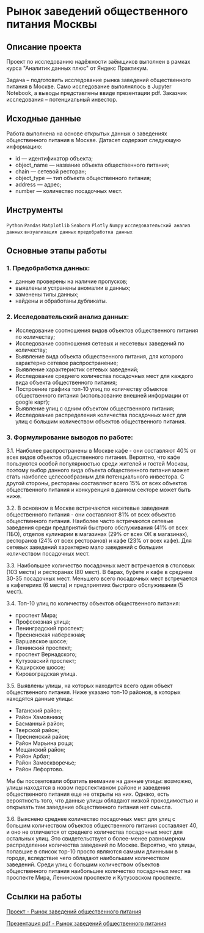 # Рынок заведений общественного питания Москвы

## Описание проекта 
Проект по исследованию надёжности заёмщиков выполнен в рамках курса "Аналитик данных плюс" от Яндекс Практикум. 

Задача – подготовить исследование рынка заведений общественного питания в Москве. Само исследование выполнялось в Jupyter Notebook, а выводы представлены ввиде презентации pdf. Заказчик исследования – потенциальный инвестор.

## Исходные данные
Работа выполнена на основе открытых данных о заведениях общественного питания в Москве. Датасет содержит следующую информацию:
- id — идентификатор объекта;
- object_name — название объекта общественного питания;
- chain — сетевой ресторан;
- object_type — тип объекта общественного питания;
- address — адрес;
- number — количество посадочных мест.

## Инструменты
```Python``` ```Pandas``` ```Matplotlib``` ```Seaborn``` ```Plotly``` ```Numpy``` ```исследовательский анализ данных``` ```визуализация данных``` ```предобработка данных``` 

## Основные этапы работы
### 1.	Предобработка данных:
- данные проверены на наличие пропусков;
- выявлены и устранены аномалии в данных;
- заменены типы данных;
- найдены и обработаны дубликаты.

### 2.	Исследовательский анализ данных: 
- Исследование соотношения видов объектов общественного питания по количеству;
- Исследование соотношения сетевых и несетевых заведений по количеству;
- Выявление вида объекта общественного питания, для которого характерно сетевое распространение;
- Выявление характеристик сетевых заведений;
- Исследование среднего количества посадочных мест для каждого вида объекта общественного питания;
- Построение графика топ-10 улиц по количеству объектов общественного питания (использование внешней информации от google карт);
- Выявление улиц с одним объектом общественного питания;
- Исследование распределения количества посадочных мест для улиц с большим количеством объектов общественного питания. 

### 3.	Формулирование выводов по работе:

3.1. Наиболее распространены в Москве кафе - они составляют 40% от всех видов объектов общественного питания. Вероятно, что кафе пользуются особой популярностью среди жителей и гостей Москвы, поэтому выбор данного вида объекта общественного питания может стать наиболее целесообразным для потенциального инвестора. С другой стороны, рестораны составляют всего 15% от всех объектов общественного питания и конкуренция в данном секторе может быть ниже.

3.2. В основном в Москве встречаются несетевые заведения общественного питания - они составляют 81% от всех объектов общественного питания. Наиболее часто встречаются сетевые заведения среди предприятий быстрого обслуживания (41% от всех ПБО), отделов кулинарии в магазинах (29% от всех ОК в магазинах), ресторанов (24% от всех ресторанов) и кафе (23% от всех кафе). Для сетевых заведений характерно мало заведений с большим количеством посадочных мест.

3.3. Наибольшее количество посадочных мест встречается в столовых (103 места) и ресторанах (80 мест). В барах, буфете и кафе в среднем 30-35 посадочных мест. Меньшего всего посадочных мест встречается в кафетериях (6 места) и предприятиях быстрого обслуживания (5 мест).

3.4. Топ-10 улиц по количеству объектов общественного питания:
- проспект Мира;
- Профсоюзная улица;
- Ленинградский проспект;
- Пресненская набережная;
- Варшавское шоссе;
- Ленинский проспект;
- проспект Вернадского;
- Кутузовский проспект;
- Каширское шоссе;
- Кировоградская улица.


3.5. Выявлены улицы, на которых находится всего один объект общественного питания. Ниже указано топ-10 районов, в которых находятся данные улицы: 
- Таганский район;
- Район Хамовники;
- Басманный район;
- Тверской район;
- Пресненский район;
- Район Марьина роща;
- Мещанский район;
- Район Арбат;
- Район Замоскворечье;
- Район Лефортово.	

Мы бы посоветовали обратить внимание на данные улицы: возможно, улицы находятся в новом перспективном районе и заведения общественного питания еще не открыты на них. Однако, есть вероятность того, что данные улицы обладают низкой проходимостью и открывать там заведение общественного питания нет смысла. 

3.6. Выяснено среднее количество посадочных мест для улиц с большим количеством объектов общественного питания составляет 40, и оно не отличается от среднего количества посадочных мест для остальных улиц. Это свидетельствует о более-менее равномерном распределении количества заведений по Москве. Вероятно, что улицы, попавшие в список тор-10 просто являются самыми длинными в городе, вследствие чего обладают наибольшим количеством заведений. Среди улиц с большим количеством объектов общественного питания наибольшее количество посадочных мест на проспекте Мира, Ленинском проспекте и Кутузовском проспекте.

## Ссылки на работы
[Проект - Рынок заведений общественного питания](https://github.com/Veronikask/Yandex-Practikum/blob/7bcc4aa6b90e76217f2916f2761b3521e578d064/%D0%9F%D1%80%D0%BE%D0%B5%D0%BA%D1%82%205:%20%D0%A0%D1%8B%D0%BD%D0%BE%D0%BA%20%D0%B7%D0%B0%D0%B2%D0%B5%D0%B4%D0%B5%D0%BD%D0%B8%D0%B9%20%D0%BE%D0%B1%D1%89%D0%B5%D1%81%D1%82%D0%B2%D0%B5%D0%BD%D0%BD%D0%BE%D0%B3%D0%BE%20%D0%BF%D0%B8%D1%82%D0%B0%D0%BD%D0%B8%D1%8F%20%D0%9C%D0%BE%D1%81%D0%BA%D0%B2%D1%8B/%D0%A0%D1%8B%D0%BD%D0%BE%D0%BA%20%D0%B7%D0%B0%D0%B2%D0%B5%D0%B4%D0%B5%D0%BD%D0%B8%D0%B9%20%D0%BE%D0%B1%D1%89%D0%B5%D1%81%D1%82%D0%B2%D0%B5%D0%BD%D0%BD%D0%BE%D0%B3%D0%BE%20%D0%BF%D0%B8%D1%82%D0%B0%D0%BD%D0%B8%D1%8F%20%D0%9C%D0%BE%D1%81%D0%BA%D0%B2%D1%8B.ipynb)

[Презентация pdf - Рынок заведений общественного питания](https://github.com/Veronikask/Yandex-Practikum/blob/d8dda3d94528af41dd9de164e8728e298c9dc5bd/%D0%9F%D1%80%D0%BE%D0%B5%D0%BA%D1%82%205:%20%D0%A0%D1%8B%D0%BD%D0%BE%D0%BA%20%D0%B7%D0%B0%D0%B2%D0%B5%D0%B4%D0%B5%D0%BD%D0%B8%D0%B9%20%D0%BE%D0%B1%D1%89%D0%B5%D1%81%D1%82%D0%B2%D0%B5%D0%BD%D0%BD%D0%BE%D0%B3%D0%BE%20%D0%BF%D0%B8%D1%82%D0%B0%D0%BD%D0%B8%D1%8F%20%D0%9C%D0%BE%D1%81%D0%BA%D0%B2%D1%8B/%D0%A0%D1%8B%D0%BD%D0%BE%D0%BA%20%D0%B7%D0%B0%D0%B2%D0%B5%D0%B4%D0%B5%D0%BD%D0%B8%D0%B9%20%D0%BE%D0%B1%D1%89%D0%B5%D1%81%D1%82%D0%B2%D0%B5%D0%BD%D0%BD%D0%BE%D0%B3%D0%BE%20%D0%BF%D0%B8%D1%82%D0%B0%D0%BD%D0%B8%D1%8F%20%D0%9C%D0%BE%D1%81%D0%BA%D0%B2%D1%8B.pdf)
